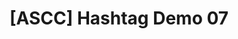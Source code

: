 ---
layout: default
category: bts
tags: ["openframeworks","kinect"]
video: "https://player.vimeo.com/video/364516953?badge=0&amp;autopause=0&amp;player_id=0&amp;app_id=72231"
title: "[ASCC] Hashtag Demo 07"
thumbnail: "https://i.vimeocdn.com/video/819964766_295x166.jpg?r=pad"
---